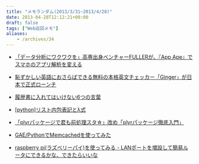 ```yaml
---
title: "メモランダム(2013/3/31~2013/4/28)"
date: 2013-04-28T12:12:21+09:00
draft: false
tags: ["Web巡回メモ"]
aliases:
    - /archives/34
---
```


* [「データ分析にワクワクを」高専出身ベンチャーFULLERが、『App Ape』でスマホのアプリ解析を変える ](http://engineer.typemag.jp/article/fuller-appape)
* [恥ずかしい英語におさらばできる無料の本格英文チェッカー「Ginger」が日本で正式ローンチ](http://jp.startup-dating.com/2013/04/ginger-japan-launch?utm_source=FeedBurner-Sd+Japan%28Japanese-Old%29&utm_medium=feed&utm_campaign=Feed%3A+StartupDating+%28Sd+Japan+%28Japanese%29%29&utm_content=FaceBook)
* [履歴書に入れてはいけない6つの言葉](http://www.lifehacker.jp/2009/01/post_524.html)
* [[python]リスト内包表記とλ式](http://chick.g.hatena.ne.jp/allegro/20091014/p1)
* [「plyrパッケージで君も前処理スタ☆」改め「plyrパッケージ徹底入門」](http://www.slideshare.net/teramonagi/tokyo-r30-20130420?utm_source=slideshow&utm_medium=ssemail&utm_campaign=upload_digest#btnNext)
* [GAE/PythonでMemcachedを使ってみた](http://php6.jp/python/2011/01/25/memcached/)
* [raspberry pi(ラズベリーパイ)を使ってみる - LANポートを増設して簡易ルータにできるかな、できたらいいな](http://www.limemo.net/blog/2012/10/raspberry-pi-simplerouter.html)


